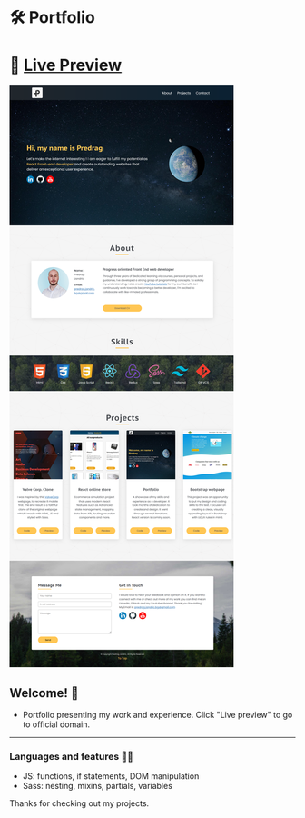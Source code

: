 # 🛠 Portfolio

# 🔗 [Live Preview](https://www.predrag-jandric.com/)
![Design preview](./preview.png)

## Welcome! 👋

- Portfolio presenting my work and experience. Click "Live preview" to go to official domain.

---

### Languages and features 👨‍💻 

- JS: functions, if statements, DOM manipulation
- Sass: nesting, mixins, partials, variables

Thanks for checking out my projects.

